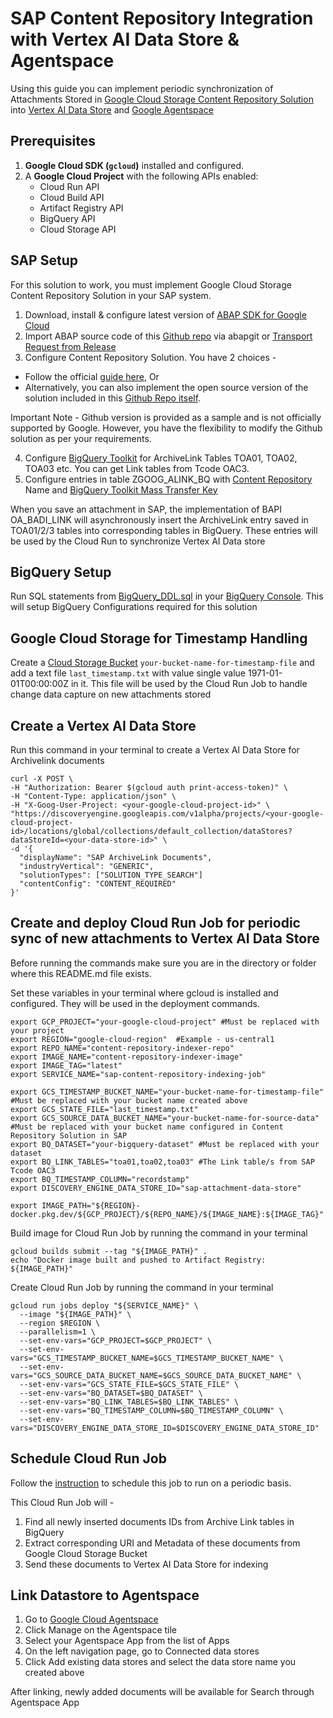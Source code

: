 # SAP Content Repository Integration with Vertex AI Data Store & Agentspace
Using this guide you can implement periodic synchronization of Attachments Stored in [Google Cloud Storage Content Repository Solution](https://cloud.google.com/solutions/sap/docs/abap-sdk/on-premises-or-any-cloud/latest/implement-gcs-sap-content-repository) into [Vertex AI Data Store](https://cloud.google.com/generative-ai-app-builder/docs/create-datastore-ingest) and [Google Agentspace](https://cloud.google.com/products/agentspace?hl=en)

## Prerequisites
1.  **Google Cloud SDK (`gcloud`)** installed and configured.
3.  A **Google Cloud Project** with the following APIs enabled:
    * Cloud Run API
    * Cloud Build API
    * Artifact Registry API
    * BigQuery API
    * Cloud Storage API

## SAP Setup
For this solution to work, you must implement Google Cloud Storage Content Repository Solution in your SAP system. 

1. Download, install & configure latest version of [ABAP SDK for Google Cloud](https://cloud.google.com/solutions/sap/docs/abap-sdk/on-premises-or-any-cloud/latest/install-config)
2. Import ABAP source code of this [Github repo](https://github.com/GoogleCloudPlatform/abap-sdk-sample-archivelink-content-repository/tree/main/src) via abapgit or [Transport Request from Release](https://github.com/GoogleCloudPlatform/abap-sdk-sample-archivelink-content-repository/releases)
3. Configure Content Repository Solution. You have 2 choices - 
  * Follow the official [guide here](https://cloud.google.com/solutions/sap/docs/abap-sdk/on-premises-or-any-cloud/latest/implement-gcs-sap-content-repository), Or
  * Alternatively, you can also implement the open source version of the solution included in this [Github Repo itself](https://github.com/GoogleCloudPlatform/abap-sdk-sample-archivelink-content-repository/?tab=readme-ov-file#steps-to-setup-archive-link-for-cloud-storage). 

  Important Note - Github version is provided as a sample and is not officially supported by Google. 
  However, you have the flexibility to modify the Github solution as per your requirements. 

4. Configure [BigQuery Toolkit](https://cloud.google.com/solutions/sap/docs/abap-sdk/on-premises-or-any-cloud/latest/bq-toolkit-for-sap-overview) for ArchiveLink Tables TOA01, TOA02, TOA03 etc. You can get Link tables from Tcode OAC3.
5. Configure entries in table ZGOOG_ALINK_BQ with [Content Repository](https://cloud.google.com/solutions/sap/docs/abap-sdk/on-premises-or-any-cloud/latest/implement-gcs-sap-content-repository#configure-content-repository-for-gcs) Name and [BigQuery Toolkit Mass Transfer Key](https://cloud.google.com/solutions/sap/docs/abap-sdk/on-premises-or-any-cloud/latest/bq-toolkit-for-sap-configuration#configure-connection)

When you save an attachment in SAP, the implementation of BAPI OA_BADI_LINK will asynchronously insert the ArchiveLink entry saved in TOA01/2/3 tables into corresponding tables in BigQuery. These entries will be used by the Cloud Run to synchronize Vertex AI Data store 

## BigQuery Setup
Run SQL statements from [BigQuery_DDL.sql](./BigQuery_DDL.sql) in your [BigQuery Console](https://console.cloud.google.com/bigquery).
This will setup BigQuery Configurations required for this solution

## Google Cloud Storage for Timestamp Handling
Create a [Cloud Storage Bucket](https://console.cloud.google.com/storage) ```your-bucket-name-for-timestamp-file``` and add a text file ```last_timestamp.txt``` with value single value 1971-01-01T00:00:00Z in it. This file will be used by the Cloud Run Job to handle change data capture on new attachments stored

## Create a Vertex AI Data Store 
Run this command in your terminal to create a Vertex AI Data Store for Archivelink documents

```
curl -X POST \
-H "Authorization: Bearer $(gcloud auth print-access-token)" \
-H "Content-Type: application/json" \
-H "X-Goog-User-Project: <your-google-cloud-project-id>" \
"https://discoveryengine.googleapis.com/v1alpha/projects/<your-google-cloud-project-id>/locations/global/collections/default_collection/dataStores?dataStoreId=<your-data-store-id>" \
-d '{
  "displayName": "SAP ArchiveLink Documents",
  "industryVertical": "GENERIC",
  "solutionTypes": ["SOLUTION_TYPE_SEARCH"]
  "contentConfig": "CONTENT_REQUIRED"
}'
```

## Create and deploy Cloud Run Job for periodic sync of new attachments to Vertex AI Data Store

Before running the commands make sure you are in the directory or folder where this README.md file exists.

Set these variables in your terminal where gcloud is installed and configured. They will be used in the deployment commands.

```
export GCP_PROJECT="your-google-cloud-project" #Must be replaced with your project
export REGION="google-cloud-region"  #Example - us-central1
export REPO_NAME="content-repository-indexer-repo"
export IMAGE_NAME="content-repository-indexer-image"
export IMAGE_TAG="latest"
export SERVICE_NAME="sap-content-repository-indexing-job"
```

```
export GCS_TIMESTAMP_BUCKET_NAME="your-bucket-name-for-timestamp-file"  #Must be replaced with your bucket name created above
export GCS_STATE_FILE="last_timestamp.txt"
export GCS_SOURCE_DATA_BUCKET_NAME="your-bucket-name-for-source-data" #Must be replaced with your bucket name configured in Content Repository Solution in SAP
export BQ_DATASET="your-bigquery-dataset" #Must be replaced with your dataset
export BQ_LINK_TABLES="toa01,toa02,toa03" #The Link table/s from SAP Tcode OAC3
export BQ_TIMESTAMP_COLUMN="recordstamp"
export DISCOVERY_ENGINE_DATA_STORE_ID="sap-attachment-data-store"
```

```
export IMAGE_PATH="${REGION}-docker.pkg.dev/${GCP_PROJECT}/${REPO_NAME}/${IMAGE_NAME}:${IMAGE_TAG}"
```

Build image for Cloud Run Job by running the command in your terminal

```
gcloud builds submit --tag "${IMAGE_PATH}" .
echo "Docker image built and pushed to Artifact Registry: ${IMAGE_PATH}"
```

Create Cloud Run Job by running the command in your terminal

```
gcloud run jobs deploy "${SERVICE_NAME}" \
  --image "${IMAGE_PATH}" \
  --region $REGION \
  --parallelism=1 \
  --set-env-vars="GCP_PROJECT=$GCP_PROJECT" \
  --set-env-vars="GCS_TIMESTAMP_BUCKET_NAME=$GCS_TIMESTAMP_BUCKET_NAME" \
  --set-env-vars="GCS_SOURCE_DATA_BUCKET_NAME=$GCS_SOURCE_DATA_BUCKET_NAME" \
  --set-env-vars="GCS_STATE_FILE=$GCS_STATE_FILE" \
  --set-env-vars="BQ_DATASET=$BQ_DATASET" \
  --set-env-vars="BQ_LINK_TABLES=$BQ_LINK_TABLES" \
  --set-env-vars="BQ_TIMESTAMP_COLUMN=$BQ_TIMESTAMP_COLUMN" \
  --set-env-vars="DISCOVERY_ENGINE_DATA_STORE_ID=$DISCOVERY_ENGINE_DATA_STORE_ID"
```  

## Schedule Cloud Run Job

Follow the [instruction](https://cloud.google.com/run/docs/execute/jobs-on-schedule#using-scheduler) to schedule this job to run on a periodic basis.

This Cloud Run Job will -
1) Find all newly inserted documents IDs from Archive Link tables in BigQuery
2) Extract corresponding URI and Metadata of these documents from Google Cloud Storage Bucket
3) Send these documents to Vertex AI Data Store for indexing

## Link Datastore to Agentspace
1) Go to [Google Cloud Agentspace](https://console.cloud.google.com/agentspace/)
2) Click Manage on the Agentspace tile
3) Select your Agentspace App from the list of Apps
4) On the left navigation page, go to Connected data stores
5) Click Add existing data stores and select the data store name you created above

After linking, newly added documents will be available for Search through Agentspace App
